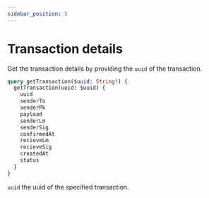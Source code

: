 ```yaml
---
sidebar_position: 5
---
```



# Transaction details
Get the transaction details by providing the `uuid` of the transaction.

```graphql
query getTransaction($uuid: String!) {
  getTransaction(uuid: $uuid) {
    uuid
    senderTo
    senderPk
    payload
    senderLm
    senderSig
    confirmedAt
    recieveLm
    recieveSig
    createdAt
    status
  }
}
```

`uuid` the uuid of the specified transaction.